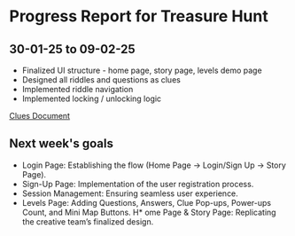 # Progress Report for Treasure Hunt

## 30-01-25 to 09-02-25

* Finalized UI structure - home page, story page, levels demo page
* Designed all riddles and questions as clues
* Implemented riddle navigation
* Implemented locking / unlocking logic

[Clues Document](https://docs.google.com/document/d/1bdcO0_W63VlldBx3pmbmhy3Va4nZKPS4v23yJuvv8x0/edit?usp=sharing)

## Next week's goals

* Login Page: Establishing the flow (Home Page → Login/Sign Up → Story Page).
* Sign-Up Page: Implementation of the user registration process.
* Session Management: Ensuring seamless user experience.
* Levels Page: Adding Questions, Answers, Clue Pop-ups, Power-ups Count, and Mini Map Buttons.
H* ome Page & Story Page: Replicating the creative team’s finalized design.


